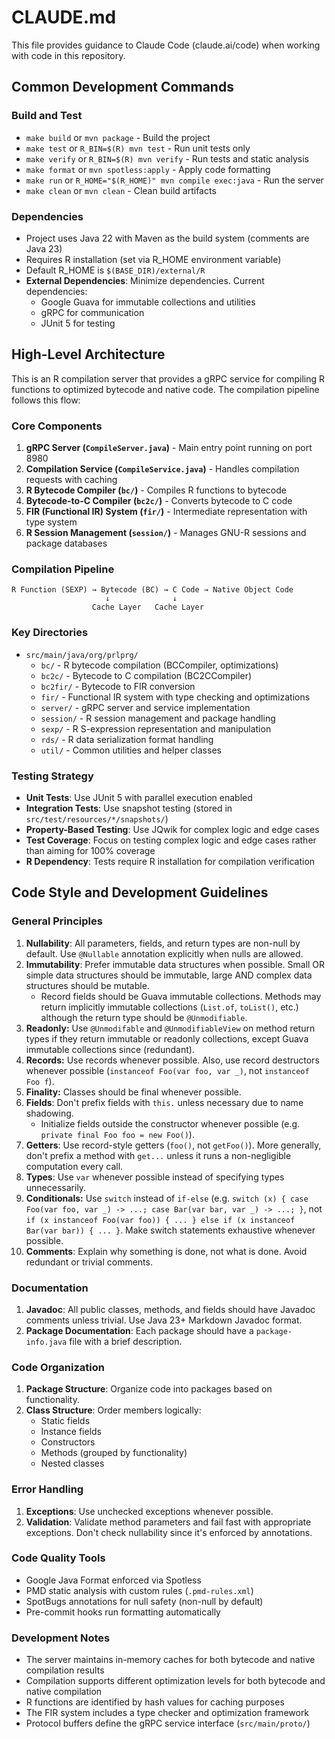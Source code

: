 # CLAUDE.md

This file provides guidance to Claude Code (claude.ai/code) when working with code in this repository.

## Common Development Commands

### Build and Test

- `make build` or `mvn package` - Build the project
- `make test` or `R_BIN=$(R) mvn test` - Run unit tests only
- `make verify` or `R_BIN=$(R) mvn verify` - Run tests and static analysis
- `make format` or `mvn spotless:apply` - Apply code formatting
- `make run` or `R_HOME="$(R_HOME)" mvn compile exec:java` - Run the server
- `make clean` or `mvn clean` - Clean build artifacts

### Dependencies

- Project uses Java 22 with Maven as the build system (comments are Java 23)
- Requires R installation (set via R_HOME environment variable)
- Default R_HOME is `$(BASE_DIR)/external/R`
- **External Dependencies**: Minimize dependencies. Current dependencies:
  - Google Guava for immutable collections and utilities
  - gRPC for communication
  - JUnit 5 for testing

## High-Level Architecture

This is an R compilation server that provides a gRPC service for compiling R functions to optimized bytecode and native code. The compilation pipeline follows this flow:

### Core Components

1. **gRPC Server (`CompileServer.java`)** - Main entry point running on port 8980
2. **Compilation Service (`CompileService.java`)** - Handles compilation requests with caching
3. **R Bytecode Compiler (`bc/`)** - Compiles R functions to bytecode
4. **Bytecode-to-C Compiler (`bc2c/`)** - Converts bytecode to C code
5. **FIR (Functional IR) System (`fir/`)** - Intermediate representation with type system
6. **R Session Management (`session/`)** - Manages GNU-R sessions and package databases

### Compilation Pipeline

```
R Function (SEXP) → Bytecode (BC) → C Code → Native Object Code
                     ↓              ↓
                  Cache Layer   Cache Layer
```

### Key Directories

- `src/main/java/org/prlprg/`
  - `bc/` - R bytecode compilation (BCCompiler, optimizations)
  - `bc2c/` - Bytecode to C compilation (BC2CCompiler)
  - `bc2fir/` - Bytecode to FIR conversion
  - `fir/` - Functional IR system with type checking and optimizations
  - `server/` - gRPC server and service implementation
  - `session/` - R session management and package handling
  - `sexp/` - R S-expression representation and manipulation
  - `rds/` - R data serialization format handling
  - `util/` - Common utilities and helper classes

### Testing Strategy

- **Unit Tests**: Use JUnit 5 with parallel execution enabled
- **Integration Tests**: Use snapshot testing (stored in `src/test/resources/*/snapshots/`)
- **Property-Based Testing**: Use JQwik for complex logic and edge cases
- **Test Coverage**: Focus on testing complex logic and edge cases rather than aiming for 100% coverage
- **R Dependency**: Tests require R installation for compilation verification

## Code Style and Development Guidelines

### General Principles

1. **Nullability**: All parameters, fields, and return types are non-null by default. Use `@Nullable` annotation explicitly when nulls are allowed.
2. **Immutability**: Prefer immutable data structures when possible. Small OR simple data structures should be immutable, large AND complex data structures should be mutable.
   - Record fields should be Guava immutable collections. Methods may return implicitly immutable collections (`List.of`, `toList()`, etc.) although the return type should be `@Unmodifiable`.
3. **Readonly:** Use `@Unmodifable` and `@UnmodifiableView` on method return types if they return immutable or readonly collections, except Guava immutable collections since (redundant).
4. **Records:** Use records whenever possible. Also, use record destructors whenever possible (`instanceof Foo(var foo, var _)`, not `instanceof Foo f`).
5. **Finality:** Classes should be final whenever possible.
6. **Fields**: Don't prefix fields with `this.` unless necessary due to name shadowing.
   - Initialize fields outside the constructor whenever possible (e.g. `private final Foo foo = new Foo()`).
7. **Getters**: Use record-style getters (`foo()`, not `getFoo()`). More generally, don't prefix a method with `get...` unless it runs a non-negligible computation every call.
8. **Types**: Use `var` whenever possible instead of specifying types unnecessarily.
9. **Conditionals:** Use `switch` instead of `if-else` (e.g. `switch (x) { case Foo(var foo, var _) -> ...; case Bar(var bar, var _) -> ...; }`, not `if (x instanceof Foo(var foo)) { ... } else if (x instanceof Bar(var bar)) { ... }`. Make switch statements exhaustive whenever possible.
10. **Comments**: Explain why something is done, not what is done. Avoid redundant or trivial comments.

### Documentation

1. **Javadoc**: All public classes, methods, and fields should have Javadoc comments unless trivial. Use Java 23+ Markdown Javadoc format.
2. **Package Documentation**: Each package should have a `package-info.java` file with a brief description.

### Code Organization

1. **Package Structure**: Organize code into packages based on functionality.
2. **Class Structure**: Order members logically:
   - Static fields
   - Instance fields
   - Constructors
   - Methods (grouped by functionality)
   - Nested classes

### Error Handling

1. **Exceptions**: Use unchecked exceptions whenever possible.
2. **Validation**: Validate method parameters and fail fast with appropriate exceptions. Don't check nullability since it's enforced by annotations.

### Code Quality Tools

- Google Java Format enforced via Spotless
- PMD static analysis with custom rules (`.pmd-rules.xml`)
- SpotBugs annotations for null safety (non-null by default)
- Pre-commit hooks run formatting automatically

### Development Notes

- The server maintains in-memory caches for both bytecode and native compilation results
- Compilation supports different optimization levels for both bytecode and native compilation
- R functions are identified by hash values for caching purposes
- The FIR system includes a type checker and optimization framework
- Protocol buffers define the gRPC service interface (`src/main/proto/`)
